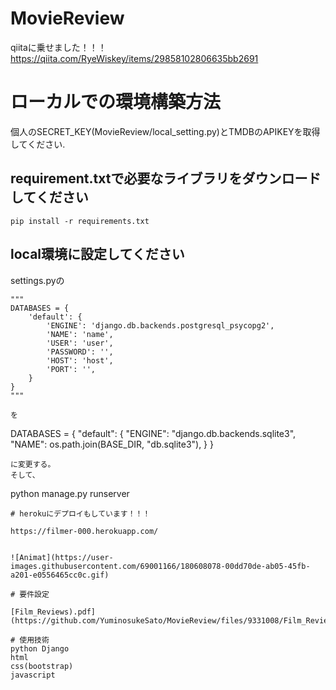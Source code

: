 
# MovieReview
qiitaに乗せました！！！
https://qiita.com/RyeWiskey/items/29858102806635bb2691

# ローカルでの環境構築方法
個人のSECRET_KEY(MovieReview/local_setting.py)とTMDBのAPIKEYを取得してください.
## requirement.txtで必要なライブラリをダウンロードしてください
```
pip install -r requirements.txt
```
## local環境に設定してください
settings.pyの
```
"""
DATABASES = {
    'default': {
        'ENGINE': 'django.db.backends.postgresql_psycopg2',
        'NAME': 'name',
        'USER': 'user',
        'PASSWORD': '',
        'HOST': 'host',
        'PORT': '',
    }
}
"""

を
```
DATABASES = {
    "default": {
        "ENGINE": "django.db.backends.sqlite3",
        "NAME": os.path.join(BASE_DIR, "db.sqlite3"),
    }
}
```
に変更する。
そして、
```
python manage.py runserver
```
# herokuにデプロイもしています！！！

https://filmer-000.herokuapp.com/


![Animat](https://user-images.githubusercontent.com/69001166/180608078-00dd70de-ab05-45fb-a201-e0556465cc0c.gif)

# 要件設定

[Film_Reviews).pdf](https://github.com/YuminosukeSato/MovieReview/files/9331008/Film_Reviews.pdf)

# 使用技術
python Django 
html
css(bootstrap)
javascript
